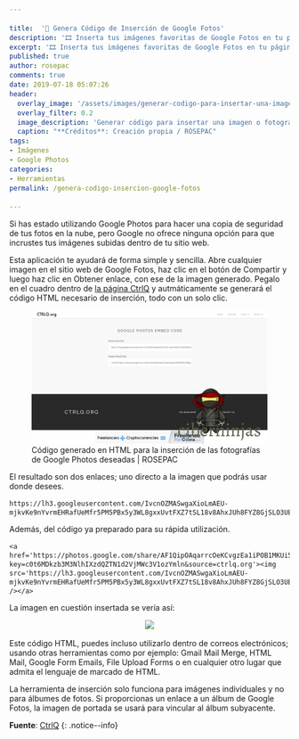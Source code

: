 ```yaml
---

title:  '🔨 Genera Código de Inserción de Google Fotos'
description: '🎞 Inserta tus imágenes favoritas de Google Fotos en tu página web o sitio Online favorito a través de un código de inserción en HTML generado automáticamente.'
excerpt: '🎞 Inserta tus imágenes favoritas de Google Fotos en tu página web o sitio Online favorito a través de un código de inserción en HTML generado automáticamente.'
published: true
author: rosepac
comments: true
date: 2019-07-18 05:07:26
header:
  overlay_image: '/assets/images/generar-codigo-para-insertar-una-imagen-de-google-fotos.jpg'
  overlay_filter: 0.2
  image_description: 'Generar código para insertar una imagen o fotografía de Google Photos | ROSEPAC'
  caption: "**Créditos**: Creación propia / ROSEPAC"
tags:
- Imágenes
- Google Photos
categories:
- Herramientas
permalink: /genera-codigo-insercion-google-fotos

---
```

Si has estado utilizando Google Photos para hacer una copia de seguridad de tus fotos en la nube, pero Google no ofrece ninguna opción para que incrustes tus imágenes subidas dentro de tu sitio web.

Esta aplicación te ayudará de forma simple y sencilla. Abre cualquier imagen en el sitio web de Google Fotos, haz clic en el botón de Compartir y luego haz clic en Obtener enlace, con ese de la imagen generado. Pegalo en el cuadro dentro de [la página CtrlQ](https://ctrlq.org/google/photos) y autmáticamente se generará el código HTML necesario de inserción, todo con un solo clic.

<figure>
    <a href="/assets/images/codigo-generado-en-HTML-para-la-insercion-de-la-fotografia-de-Google-Photos-deseada.jpg" class="image-popup"><img src="/assets/images/codigo-generado-en-HTML-para-la-insercion-de-la-fotografia-de-Google-Photos-deseada.jpg"></a>
    <figcaption>Código generado en HTML para la inserción de las fotografías de Google Photos deseadas | ROSEPAC</figcaption>
</figure>

El resultado son dos enlaces; uno directo a la imagen que podrás usar donde desees.
```
https://lh3.googleusercontent.com/IvcnOZMASwgaXioLmAEU-mjkvKe9nYvrmEHRafUeMfr5PM5PBx5y3WL8gxxUvtFXZ7tSL18v8AhxJUh8FYZ8GjSLO3UEqjAilE1G5AlyGvIHHtAbhYDkmL5uvrIU0RJOT8IygUnqdA=w2400
```
Además, del código ya preparado para su rápida utilización.
```
<a href='https://photos.google.com/share/AF1QipOAqarrcOeKCvgzEa1iPOB1MKUi5fBgUH5Q6JvpA48RVk4yO_6cumqt_saBiegp_Q?key=c0t6MDkzb3M3NlhIXzdQZTN1d2VjMWc3V1ozYmln&source=ctrlq.org'><img src='https://lh3.googleusercontent.com/IvcnOZMASwgaXioLmAEU-mjkvKe9nYvrmEHRafUeMfr5PM5PBx5y3WL8gxxUvtFXZ7tSL18v8AhxJUh8FYZ8GjSLO3UEqjAilE1G5AlyGvIHHtAbhYDkmL5uvrIU0RJOT8IygUnqdA=w2400' /></a>
```
La imagen en cuestión insertada se vería así:

<center><a href='https://photos.google.com/share/AF1QipOAqarrcOeKCvgzEa1iPOB1MKUi5fBgUH5Q6JvpA48RVk4yO_6cumqt_saBiegp_Q?key=c0t6MDkzb3M3NlhIXzdQZTN1d2VjMWc3V1ozYmln&source=ctrlq.org'><img src='https://lh3.googleusercontent.com/IvcnOZMASwgaXioLmAEU-mjkvKe9nYvrmEHRafUeMfr5PM5PBx5y3WL8gxxUvtFXZ7tSL18v8AhxJUh8FYZ8GjSLO3UEqjAilE1G5AlyGvIHHtAbhYDkmL5uvrIU0RJOT8IygUnqdA=w2400' /></a></center>

Este código HTML, puedes incluso utilizarlo dentro de correos electrónicos; usando otras herramientas como por ejemplo: Gmail Mail Merge, HTML Mail, Google Form Emails, File Upload Forms o en cualquier otro lugar que admita el lenguaje de marcado de HTML.

La herramienta de inserción solo funciona para imágenes individuales y no para álbumes de fotos. Si proporcionas un enlace a un álbum de Google Fotos, la imagen de portada se usará para vincular al álbum subyacente.

**Fuente**: [CtrlQ](https://kutt.it/ctrlqfotos "Enlace a la Página Web Oficial de Control Q")
{: .notice--info}